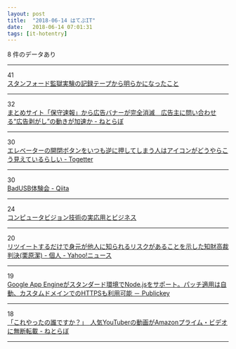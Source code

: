 ```yaml
---
layout: post
title:  "2018-06-14 はてぶIT"
date:   2018-06-14 07:01:31
tags: [it-hotentry]
---
```

8 件のデータあり

<hr><div class="row">
<div class="col-1"><span class="badge badge-pill badge-success h2">41</span></div>
<div class="col-11"><a href='http://twitter.com/i/moments/1006807754256928769' target='_blank'>スタンフォード監獄実験の記録テープから明らかになったこと</a></div>
</div>
<hr>
<div class="row">
<div class="col-1"><span class="badge badge-pill badge-success h2">32</span></div>
<div class="col-11"><a href='http://nlab.itmedia.co.jp/nl/articles/1806/13/news150.html' target='_blank'>まとめサイト「保守速報」から広告バナーが完全消滅　広告主に問い合わせる“広告剥がし”の動きが加速か - ねとらぼ</a></div>
</div>
<hr>
<div class="row">
<div class="col-1"><span class="badge badge-pill badge-success h2">30</span></div>
<div class="col-11"><a href='https://togetter.com/li/1236841' target='_blank'>エレベーターの開閉ボタンをいつも逆に押してしまう人はアイコンがどうやらこう見えているらしい - Togetter</a></div>
</div>
<hr>
<div class="row">
<div class="col-1"><span class="badge badge-pill badge-success h2">30</span></div>
<div class="col-11"><a href='https://qiita.com/halt/items/9e7f5d4ccfd28f89a11b' target='_blank'>BadUSB体験会 - Qiita</a></div>
</div>
<hr>
<div class="row">
<div class="col-1"><span class="badge badge-pill badge-success h2">24</span></div>
<div class="col-11"><a href='https://www.slideshare.net/ren4yu/ss-102277628' target='_blank'>コンピュータビジョン技術の実応用とビジネス</a></div>
</div>
<hr>
<div class="row">
<div class="col-1"><span class="badge badge-pill badge-success h2">20</span></div>
<div class="col-11"><a href='https://news.yahoo.co.jp/byline/kuriharakiyoshi/20180613-00086449/' target='_blank'>リツイートするだけで身元が他人に知られるリスクがあることを示した知財高裁判決(栗原潔) - 個人 - Yahoo!ニュース</a></div>
</div>
<hr>
<div class="row">
<div class="col-1"><span class="badge badge-pill badge-success h2">19</span></div>
<div class="col-11"><a href='https://www.publickey1.jp/blog/18/google_app_enginenodejshttps.html' target='_blank'>Google App Engineがスタンダード環境でNode.jsをサポート。パッチ適用は自動、カスタムドメインでのHTTPSも利用可能 － Publickey</a></div>
</div>
<hr>
<div class="row">
<div class="col-1"><span class="badge badge-pill badge-success h2">18</span></div>
<div class="col-11"><a href='http://nlab.itmedia.co.jp/nl/articles/1806/13/news114.html' target='_blank'>「これやったの誰ですか？」　人気YouTuberの動画がAmazonプライム・ビデオに無断転載 - ねとらぼ</a></div>
</div>
<hr>
